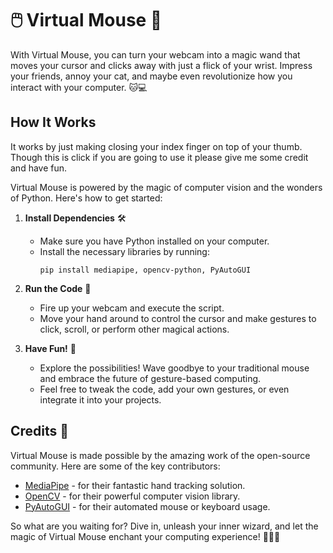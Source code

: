# 🖱️ Virtual Mouse 🌟

With Virtual Mouse, you can turn your webcam into a magic wand that moves your cursor and clicks away with just a flick of your wrist. Impress your friends, annoy your cat, and maybe even revolutionize how you interact with your computer. 🐱💻

## How It Works
It works by just making closing your index finger on top of your thumb. Though this is click if you are going to use it please give me some credit and have fun.

Virtual Mouse is powered by the magic of computer vision and the wonders of Python. Here's how to get started:

1. **Install Dependencies** 🛠️
   - Make sure you have Python installed on your computer.
   - Install the necessary libraries by running:
     ```
     pip install mediapipe, opencv-python, PyAutoGUI
     
     ```

2. **Run the Code** 🚀
   - Fire up your webcam and execute the script.
   - Move your hand around to control the cursor and make gestures to click, scroll, or perform other magical actions.

3. **Have Fun!** 🎈
   - Explore the possibilities! Wave goodbye to your traditional mouse and embrace the future of gesture-based computing.
   - Feel free to tweak the code, add your own gestures, or even integrate it into your projects.

## Credits 🙏

Virtual Mouse is made possible by the amazing work of the open-source community. Here are some of the key contributors:

- [MediaPipe](https://mediapipe.dev/) - for their fantastic hand tracking solution.
- [OpenCV](https://opencv.org/) - for their powerful computer vision library.
- [PyAutoGUI](https://pyautogui.readthedocs.io/en/latest/) - for their automated mouse or keyboard usage.

So what are you waiting for? Dive in, unleash your inner wizard, and let the magic of Virtual Mouse enchant your computing experience! 🧙‍♂️✨

